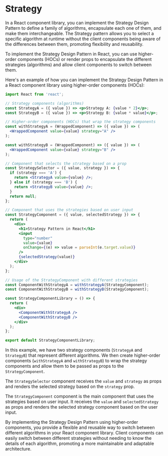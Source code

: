 # Strategy

In a React component library, you can implement the Strategy Design Pattern to define a family of algorithms, encapsulate each one of them, and make them interchangeable. The Strategy pattern allows you to select a specific algorithm at runtime without the client components being aware of the differences between them, promoting flexibility and reusability.

To implement the Strategy Design Pattern in React, you can use higher-order components (HOCs) or render props to encapsulate the different strategies (algorithms) and allow client components to switch between them.

Here's an example of how you can implement the Strategy Design Pattern in a React component library using higher-order components (HOCs):

```jsx
import React from 'react';

// Strategy components (algorithms)
const StrategyA = ({ value }) => <p>Strategy A: {value * 2}</p>;
const StrategyB = ({ value }) => <p>Strategy B: {value * value}</p>;

// Higher-order components (HOCs) that wrap the strategy components
const withStrategyA = (WrappedComponent) => ({ value }) => (
  <WrappedComponent value={value} strategy="A" />
);

const withStrategyB = (WrappedComponent) => ({ value }) => (
  <WrappedComponent value={value} strategy="B" />
);

// Component that selects the strategy based on a prop
const StrategySelector = ({ value, strategy }) => {
  if (strategy === 'A') {
    return <StrategyA value={value} />;
  } else if (strategy === 'B') {
    return <StrategyB value={value} />;
  }
  return null;
};

// Component that uses the strategies based on user input
const StrategyComponent = ({ value, selectedStrategy }) => {
  return (
    <div>
      <h1>Strategy Pattern in React</h1>
      <input
        type="number"
        value={value}
        onChange={(e) => value = parseInt(e.target.value)}
      />
      {selectedStrategy(value)}
    </div>
  );
};

// Usage of the StrategyComponent with different strategies
const ComponentWithStrategyA = withStrategyA(StrategyComponent);
const ComponentWithStrategyB = withStrategyB(StrategyComponent);

const StrategyComponentLibrary = () => {
  return (
    <div>
      <ComponentWithStrategyA />
      <ComponentWithStrategyB />
    </div>
  );
};

export default StrategyComponentLibrary;
```

In this example, we have two strategy components (`StrategyA` and `StrategyB`) that represent different algorithms. We then create higher-order components (`withStrategyA` and `withStrategyB`) to wrap the strategy components and allow them to be passed as props to the `StrategyComponent`.

The `StrategySelector` component receives the `value` and `strategy` as props and renders the selected strategy based on the `strategy` prop.

The `StrategyComponent` component is the main component that uses the strategies based on user input. It receives the `value` and `selectedStrategy` as props and renders the selected strategy component based on the user input.

By implementing the Strategy Design Pattern using higher-order components, you provide a flexible and reusable way to switch between different algorithms in your React component library. Client components can easily switch between different strategies without needing to know the details of each algorithm, promoting a more maintainable and adaptable architecture.